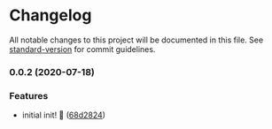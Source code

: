 # Changelog

All notable changes to this project will be documented in this file. See [standard-version](https://github.com/conventional-changelog/standard-version) for commit guidelines.

### 0.0.2 (2020-07-18)


### Features

* initial init! :tada: ([68d2824](https://github.com/hopetambala/puente-flask-tasky/commit/68d2824d7f10c3b2600b4897661c9d209dc58b6c))
